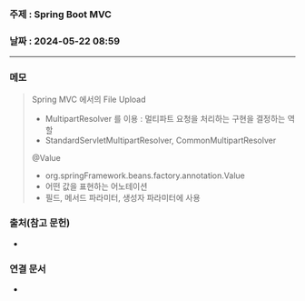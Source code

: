 ### 주제 : Spring Boot MVC

### 날짜 : 2024-05-22 08:59
----
### 메모
> Spring MVC 에서의 File Upload
> 	- MultipartResolver 를 이용 : 멀티파트 요청을 처리하는 구현을 결정하는 역할
> 	- StandardServletMultipartResolver, CommonMultipartResolver
> 
> @Value
> 	- org.springFramework.beans.factory.annotation.Value
> 	- 어떤 값을 표현하는 어노테이션
> 	- 필드, 메서드 파라미터, 생성자 파라미터에 사용

### 출처(참고 문헌)
-

### 연결 문서
-
